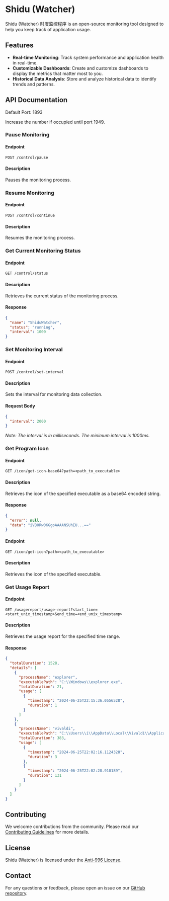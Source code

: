 # Shidu (Watcher)

Shidu (Watcher) 时度监控程序 is an open-source monitoring tool designed to help you keep track of application usage.

## Features

- **Real-time Monitoring**: Track system performance and application health in real-time.
- **Customizable Dashboards**: Create and customize dashboards to display the metrics that matter most to you.
- **Historical Data Analysis**: Store and analyze historical data to identify trends and patterns.

## API Documentation

Default Port: 1893

Increase the number if occupied until port 1949.

### Pause Monitoring

#### Endpoint
`POST /control/pause`

#### Description
Pauses the monitoring process.

### Resume Monitoring

#### Endpoint
`POST /control/continue`

#### Description
Resumes the monitoring process.

### Get Current Monitoring Status

#### Endpoint
`GET /control/status`

#### Description
Retrieves the current status of the monitoring process.

#### Response
```json
{
  "name": "ShiduWatcher",
  "status": "running",
  "interval": 1000
}
```

### Set Monitoring Interval

#### Endpoint
`POST /control/set-interval`

#### Description
Sets the interval for monitoring data collection.

#### Request Body
```json
{
  "interval": 2000
}
```
*Note: The interval is in milliseconds. The minimum interval is 1000ms.*

### Get Program Icon

#### Endpoint
`GET /icon/get-icon-base64?path=<path_to_executable>`

#### Description
Retrieves the icon of the specified executable as a base64 encoded string.

#### Response
```json
{
  "error": null,
  "data": "iVBORw0KGgoAAAANSUhEU...=="
}
```

#### Endpoint
`GET /icon/get-icon?path=<path_to_executable>`

#### Description
Retrieves the icon of the specified executable.

### Get Usage Report

#### Endpoint
`GET /usagereport/usage-report?start_time=<start_unix_timestamp>&end_time=<end_unix_timestamp>`

#### Description
Retrieves the usage report for the specified time range.

#### Response
```json
{
  "totalDuration": 1528,
  "details": [
    {
      "processName": "explorer",
      "executablePath": "C:\\Windows\\explorer.exe",
      "totalDuration": 21,
      "usage": [
        {
          "timestamp": "2024-06-25T22:15:36.0556528",
          "duration": 1
        }
      ]
    },
    {
      "processName": "vivaldi",
      "executablePath": "C:\\Users\\i\\AppData\\Local\\Vivaldi\\Application\\vivaldi.exe",
      "totalDuration": 383,
      "usage": [
        {
          "timestamp": "2024-06-25T22:02:16.1124328",
          "duration": 3
        },
        {
          "timestamp": "2024-06-25T22:02:28.910189",
          "duration": 131
        }
      ]
    }
  ]
}
```

## Contributing

We welcome contributions from the community. Please read our [Contributing Guidelines](CONTRIBUTING.md) for more details.

## License

Shidu (Watcher) is licensed under the [Anti-996 License](LICENSE).

## Contact

For any questions or feedback, please open an issue on our [GitHub repository](https://github.com/pluveto/ShiduWatcher/issues).
